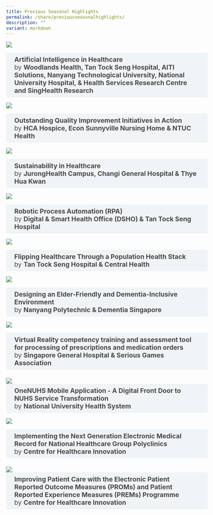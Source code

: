 ```yaml
---
title: Previous Seasonal Highlights
permalink: /share/previousseasonalhighlights/
description: ""
variant: markdown
---
```

![](/images/CHILD_posts__7_.png)

<style>
.button {
  background-color: white;
  cursor: pointer;
  padding: 5px;
  width: 100%;
  border: none;
  text-align: left;
  outline: none;
  font-size: 20px;
  transition: 0.4s;
}

.panel {
  padding: 0 18px;
  display: none;
  background-color: white;
  overflow: hidden;
}


.active,
.button:hover {
  background-color: white;
}

input {
  display: none;
}

label {
  position: relative;
  display: block;
  padding: 8px 22px;
  margin: 0 0 5px 0;
  cursor: pointer;
  background: #484848;
  border-radius: 3px;
  width: 100%;
  color: #484848;
  transition: height 0.4s;
  font-size: 1.25em;
}

label:hover {
  background: #BD2D37;
  color: #FFF;
}

.accordion-content {
  padding: 10px 0px 30px 30px;
  margin: 0 0 1px 0;
  border-radius: 3px;
	font-size: 1.25em;
	line-height: 2.2rem;
}

input + label::before {
  content: url("/images/chevron-down.svg");
  font-weight: 400;
  font-size: 1.25em;
  line-height: 1.1rem;
  padding: 0;
  position: absolute;
  right: 0.5rem;
  top: 50%;
  transform: translateY(-50%);
  transition: transform 0.4s ease-in-out;
}

input:checked + label::before {
  content: url("/images/chevron-up.svg");
  transform: translateY(-50%) rotateZ(180deg);
}

input + label + .accordion-content {
  display: none;
}

input:checked + label + .accordion-content {
  display: block;
}

th, td {
  border-style: hidden;
}
</style>

<div class="container">

<div>
	<input type="checkbox" id="title1"><label for="title1">	<b>Artificial Intelligence in Healthcare</b> <br>by <b> Woodlands Health, Tan Tock Seng Hospital, AITI Solutions, Nanyang Technological University, National University Hospital, &amp; Health Services Research Centre and SingHealth Research</b>    </label>
	<div class="accordion-content">
	<div class="para">

In conjunction with AI Appreciation Day 2024, CHILD is proud to highlight three exemplary projects this month that showcase the transformative power of AI in healthcare.&nbsp;&nbsp;
<p></p> 
These projects, drawn from public healthcare clusters across Singapore, not only exemplify the versatility and impact of AI in healthcare but also demonstrate how AI-driven innovation can enhance patient outcomes, streamline workflows, and empower healthcare professionals to focus on delivering exceptional care:
<p></p> 

1. Through the use of explainable AI models, this inter-disciplinary team from <a rel="noopene" target="blank" href="https://for.sg/child-chi-sg-child-collection-wh-ttsh-aitis-ntu-shbc2023-584">Woodlands Health (WH), Tan Tock Seng Hospital (TTSH), AITI Solutions and Nanyang Technological University (NTU)</a> developed an application for cost-effective and efficient analysis of wound images from an Asian cohort to support clinical decisions with 83% accuracy and 60% explainability. [Silver Awardee of Best Poster Award (Clinical Research) at Singapore Health &amp; Biomedical Congress 2023]
<p></p> 
		
2. Committed to reducing redundant CT studies which incur unnecessary cost, manpower, and radiation to the patient, <a rel="noopene" target="blank" href="https://for.sg/child-chi-sg-child-collection-nuh-nhip2024-400">National University Hospital</a> developed a code-based solution using the Endeavor AI (EAI) platform, effectively translating to reduction in effort and time by 90%. [Winner of National Healthcare Innovation &amp; Productivity (NHIP) 2024 – Best Practice (Automation, IT and Robotics category)]
<p></p> 
		
3.  By developing an efficient AI-based triage framework, this project by <a rel="noopene" target="blank" href="https://for.sg/child-chi-sg-child-collection-shrc-shr-shmc2023-896">Health Services Research Centre and SingHealth Research</a> enabled health workers in low resource settings to triage patients more effectively for head and neck cancers with more than 80% accuracy. [Merit Prize Awardee (Operations category) at Singapore Healthcare Management (SHM) Congress 2023]		
<p></p> 
		
<em> The stories above represent a snapshot of the endless possibilities and immense potential of AI in enhancing the delivery of care in healthcare. Discover more inspiring projects like these in the CHILD Collection today! </em>	
		
<p></p>
</div>
	</div>
	</div>
	</div>

![](/images/CHILD_posts__5_.png)

<style>
.button {
  background-color: white;
  cursor: pointer;
  padding: 5px;
  width: 100%;
  border: none;
  text-align: left;
  outline: none;
  font-size: 20px;
  transition: 0.4s;
}

.panel {
  padding: 0 18px;
  display: none;
  background-color: white;
  overflow: hidden;
}


.active,
.button:hover {
  background-color: white;
}

input {
  display: none;
}

label {
  position: relative;
  display: block;
  padding: 8px 22px;
  margin: 0 0 5px 0;
  cursor: pointer;
  background: #484848;
  border-radius: 3px;
  width: 100%;
  color: #484848;
  transition: height 0.4s;
  font-size: 1.25em;
}

label:hover {
  background: #BD2D37;
  color: #FFF;
}

.accordion-content {
  padding: 10px 0px 30px 30px;
  margin: 0 0 1px 0;
  border-radius: 3px;
	font-size: 1.25em;
	line-height: 2.2rem;
}

input + label::before {
  content: url("/images/chevron-down.svg");
  font-weight: 400;
  font-size: 1.25em;
  line-height: 1.1rem;
  padding: 0;
  position: absolute;
  right: 0.5rem;
  top: 50%;
  transform: translateY(-50%);
  transition: transform 0.4s ease-in-out;
}

input:checked + label::before {
  content: url("/images/chevron-up.svg");
  transform: translateY(-50%) rotateZ(180deg);
}

input + label + .accordion-content {
  display: none;
}

input:checked + label + .accordion-content {
  display: block;
}

th, td {
  border-style: hidden;
}
</style>

<div class="container">

<div>
	<input type="checkbox" id="title2"><label for="title2">	<b>Outstanding Quality Improvement Initiatives in Action</b> <br>by <b> HCA Hospice, Econ Sunnyville Nursing Home &amp; NTUC Health </b>    </label>
	<div class="accordion-content">
	<div class="para">
		
This month, let’s take a peek inside Singapore’s leading Community Care organisations that have demonstrated exemplary service and commitment in delivery quality care to our residents. With a focus on enhancing patient experience, quality of care and clinical productivity, we are proud to unveil our Top 3 Picks from the <a rel="noopene" target="blank" href="https://www.aic.sg/partners/community-care-excellence-awards/"> Agency for Integrated Care (AIC) Community Care Excellence Awards 2023 </a> list:
<p></p> 

1. Equipped with offerings not typically associated with day care centres, such as hairdressing, therapeutic horticulture and a movie theatre, <a rel="noopene" target="blank" href="https://for.sg/child-chi-sg-child-collection-hca-ccea2023-22">Oasis@Outram</a> from HCA Hospice is redefining what it means to live meaningfully through a patient-centric and family-focused model of progressive care. 
[Clinical Experience Improvement Gold Awardee at the Community Care Excellence Awards (CCEA) 2023 by the Agency for Integrated Care (AIC)]
<p></p> 
		
2. Committed to reducing falls among elderly residents, <a rel="noopene" target="blank" href="https://for.sg/child-chi-sg-child-collection-esnh-ccea2023-25"> Econ Sunnyville Nursing Home (Yio Chu Kang)</a> implemented staff training, falls care bundle and work processes review in 2022, drastically reducing fall rates by 62% and ensuring quality care is delivered to its residents. 
[Clinical Quality Improvement Gold Awardee at the Community Care Excellence Awards (CCEA) 2023 by the Agency for Integrated Care (AIC)]
<p></p> 
		
3. By consolidating defect reporting channels and developing analytics dashboards, this project by <a rel="noopene" target="blank" href="https://for.sg/child-chi-sg-child-collection-ntuch-ccea2023-29"> NTUC Health</a> transformed from a reactive working method of managing defects in its nursing home operations, to a proactive maintenance workflow, effectively reducing defects reporting downtime and enabling time savings. 
[Productivity Improvement Gold Awardee at the Community Care Excellence Awards (CCEA) 2023 by the Agency for Integrated Care (AIC)]
<p></p> 
		
<em> The stories above offer a glimpse into the relentless progress and steadfast dedication to exceptional community care. Discover more inspiring projects like these in the CHILD Collection today! </em>		
		
<p></p>
</div>
	</div>
	</div>
	</div>


![](/images/CHILD_posts__2_.png)

<style>
.button {
  background-color: white;
  cursor: pointer;
  padding: 5px;
  width: 100%;
  border: none;
  text-align: left;
  outline: none;
  font-size: 20px;
  transition: 0.4s;
}

.panel {
  padding: 0 18px;
  display: none;
  background-color: white;
  overflow: hidden;
}


.active,
.button:hover {
  background-color: white;
}

input {
  display: none;
}

label {
  position: relative;
  display: block;
  padding: 8px 22px;
  margin: 0 0 5px 0;
  cursor: pointer;
  background: #484848;
  border-radius: 3px;
  width: 100%;
  color: #484848;
  transition: height 0.4s;
  font-size: 1.25em;
}

label:hover {
  background: #BD2D37;
  color: #FFF;
}

.accordion-content {
  padding: 10px 0px 30px 30px;
  margin: 0 0 1px 0;
  border-radius: 3px;
	font-size: 1.25em;
	line-height: 2.2rem;
}

input + label::before {
  content: url("/images/chevron-down.svg");
  font-weight: 400;
  font-size: 1.25em;
  line-height: 1.1rem;
  padding: 0;
  position: absolute;
  right: 0.5rem;
  top: 50%;
  transform: translateY(-50%);
  transition: transform 0.4s ease-in-out;
}

input:checked + label::before {
  content: url("/images/chevron-up.svg");
  transform: translateY(-50%) rotateZ(180deg);
}

input + label + .accordion-content {
  display: none;
}

input:checked + label + .accordion-content {
  display: block;
}

th, td {
  border-style: hidden;
}
</style>

<div class="container">

<div>
	<input type="checkbox" id="title3"><label for="title3">	<b>Sustainability in Healthcare</b> <br>by <b> JurongHealth Campus, Changi General Hospital &amp; Thye Hua Kwan </b>    </label>
	<div class="accordion-content">
	<div class="para">
CHILD is thrilled to highlight three outstanding projects that demonstrate ongoing efforts towards environmental sustainability in healthcare. These initiatives are focused on reducing environmental footprints and show how sustainability is becoming an integral part of healthcare operations:
<p></p> 
		
1. Since 2020, <a rel="noopene" target="blank" href="https://for.sg/chi-sg-knowledge-hub-ntfgh-nhip2022-270">JurongHealth Campus (JHC)</a> has rolled out a campus-wide initiative to optimise water and energy efficiency, as well as reduce greenhouse gas emissions. This initiative focuses on transforming JHC’s facilities to be more sustainable and resilient, while actively promoting environmental stewardship.
[Winner of the 2022 National HIP Best Practice Medal Awardee – Automation, IT &amp; Robotics Innovation]
<p></p> 
		
2. By reinventing food waste, repurposing plastics and reducing single-use disposables, <a rel="noopene" target="blank" href="https://for.sg/child-chi-sg-child-collection-cgh-shmc2023-877">CGH Food Services</a> showcases how the healthcare sector can contribute to environmental sustainability while continuing to deliver high-quality nutrition for patients.
[1st Prize Awardee (Environmental Sustainability category) of the Singapore Healthcare Management (SHM) Congress 2023]
<p></p> 
		
3. Through the process of re-creating sustainable last-mile solutions via resource optimisation, this project by <a rel="noopene" target="blank" href="https://for.sg/child-chi-sg-child-collection-thkmc-ccea2022-20">Thye Hua Kwan Moral Charities Ltd: THK Elderly &amp; Home Care Services</a> not only achieved higher productivity, but also reduced mileage and carbon emissions.
[Productivity Improvement Gold Awardee at the Community Care Excellence Awards (CCEA) 2022 by the Agency for Integrated Care (AIC)]
<p></p> 
		
<em>The stories above represent &nbsp;a snapshot of the incredible strides being made in integrating environmental sustainability into healthcare. Explore similar inspiring projects on the CHILD Collection now! </em>
		
		
<p></p>
</div>
	</div>
	</div>
	</div>

![](/images/RPA.png)
<style>
.button {
  background-color: white;
  cursor: pointer;
  padding: 5px;
  width: 100%;
  border: none;
  text-align: left;
  outline: none;
  font-size: 20px;
  transition: 0.4s;
}

.panel {
  padding: 0 18px;
  display: none;
  background-color: white;
  overflow: hidden;
}


.active,
.button:hover {
  background-color: white;
}

input {
  display: none;
}

label {
  position: relative;
  display: block;
  padding: 8px 22px;
  margin: 0 0 5px 0;
  cursor: pointer;
  background: #F0F4F6;
  border-radius: 3px;
  width: 100%;
  color: #484848;
  transition: height 0.4s;
  font-size: 1.25em;
}

label:hover {
  background: #BD2D37;
  color: #FFF;
}

.accordion-content {
  padding: 10px 0px 30px 30px;
  margin: 0 0 1px 0;
  border-radius: 3px;
	font-size: 1.25em;
	line-height: 2.2rem;
}

input + label::before {
  content: url("/images/chevron-down.svg");
  font-weight: 400;
  font-size: 1.25em;
  line-height: 1.1rem;
  padding: 0;
  position: absolute;
  right: 0.5rem;
  top: 50%;
  transform: translateY(-50%);
  transition: transform 0.4s ease-in-out;
}

input:checked + label::before {
  content: url("/images/chevron-up.svg");
  transform: translateY(-50%) rotateZ(180deg);
}

input + label + .accordion-content {
  display: none;
}

input:checked + label + .accordion-content {
  display: block;
}

th, td {
  border-style: hidden;
}
</style>

<div class="container">

<div>
	<input type="checkbox" id="title4"><label for="title4">	<b>Robotic Process Automation (RPA)</b> <br>by <b> Digital &amp; Smart Health Office (DSHO) &amp; Tan Tock Seng Hospital </b>   </label>
	<div class="accordion-content">
	<div class="para">
CHILD is proud to showcase three case studies as our "Pick of the Month", each a testament to the transformative power of RPA in distinct healthcare settings.
		
<p></p> 
Facilitated by CHI's Digital &amp; Smart Health Office (DSHO), these projects in Tan Tock Seng Hospital (TTSH) present the future where automation is strategically driving excellence across diverse healthcare domains: 
<p></p> 
		
1. <a rel="noopene" target="blank" href="https://child.chi.sg/files/2023%20Dec%20to%202024%20Feb/C_559_TTSH_DSHO__Transforming_the_Process_of_Form_Creation_to_Data_Entry.pdf">TTSH's Pharmacy Drug Management team</a> witness a surge in productivity and precision, minimising errors and near misses; all whilst reducing Full-Time-Equivalent (FTE) for better resource allocation and achieving cost-effectiveness. 
<p></p> 
2. The <a rel="noopene" target="blank" href="https://child.chi.sg/files/2023%20Dec%20to%202024%20Feb/C_558_TTSH_DSHO_Transforming_Billing_Process_with_RPA.pdf">Outpatient Pharmacy unit</a> rides the RPA wave, emerging with heightened accuracy and efficiency as well as increased staff satisfaction as they are now able to redirect time towards meaningful patient interactions.
<p></p> 
3. Over at the <a rel="noopene" target="blank" href="https://child.chi.sg/files/2023%20Dec%20to%202024%20Feb/No_poster_560_TTSH_DSHO__Automating_Health__RPA_Takes_Charge_of_Flu_Vaccination_Reminders.pdf">Operations, Workplace Health and Safety unit</a>, RPA improves workflow efficiencies, liberating staff from manual and repetitive tasks to focus on elevating patient care.
 <p></p> 
<em>These projects not only exemplify the versatility of RPA but also underlines its overarching impact on healthcare - reducing mundane tasks, preventing errors, and most importantly, empowering healthcare professionals to channel their energy towards enriching patient care experience.</em>

<p></p>
</div>
	</div>
	</div>
	</div>
	
![](/images/Pop_Health_Stack_.png)
<style>
.button {
  background-color: white;
  cursor: pointer;
  padding: 5px;
  width: 100%;
  border: none;
  text-align: left;
  outline: none;
  font-size: 20px;
  transition: 0.4s;
}

.panel {
  padding: 0 18px;
  display: none;
  background-color: white;
  overflow: hidden;
}


.active,
.button:hover {
  background-color: white;
}

input {
  display: none;
}

label {
  position: relative;
  display: block;
  padding: 8px 22px;
  margin: 0 0 5px 0;
  cursor: pointer;
  background: #F0F4F6;
  border-radius: 3px;
  width: 100%;
  color: #484848;
  transition: height 0.4s;
  font-size: 1.25em;
}

label:hover {
  background: #BD2D37;
  color: #FFF;
}

.accordion-content {
  padding: 10px 0px 30px 30px;
  margin: 0 0 1px 0;
  border-radius: 3px;
	font-size: 1.25em;
	line-height: 2.2rem;
}

input + label::before {
  content: url("/images/chevron-down.svg");
  font-weight: 400;
  font-size: 1.25em;
  line-height: 1.1rem;
  padding: 0;
  position: absolute;
  right: 0.5rem;
  top: 50%;
  transform: translateY(-50%);
  transition: transform 0.4s ease-in-out;
}

input:checked + label::before {
  content: url("/images/chevron-up.svg");
  transform: translateY(-50%) rotateZ(180deg);
}

input + label + .accordion-content {
  display: none;
}

input:checked + label + .accordion-content {
  display: block;
}

th, td {
  border-style: hidden;
}
</style>

<div class="container">

<div>
	<input type="checkbox" id="title5"><label for="title5">	<b>Flipping Healthcare Through a Population Health Stack</b> <br>by <b>Tan Tock Seng Hospital &amp; Central Health</b>   </label>
	<div class="accordion-content">
	<div class="para">
With a keen focus on&nbsp;Population Health Management, explore innovative strategies poised to redefine patient outcomes, operational efficiency and overall healthcare delivery.
		
<p></p> 
From leveraging advanced data analytics to fostering collaborative care models, this article offers a compelling vision of a healthcare landscape on the brink of a paradigm shift - pivoting from a health system designed for the young and health, to a health system that supports ageing-in-place while delivering optimal value to our residents.

<p></p>
Click&nbsp;<a rel="noopene" target="blank" href="https://child.chi.sg/files/2023%20Dec%20to%202024%20Feb/C_544_NHG_GIC_Flipping_Healthcare_Through_a_Population_health_Stack.pdf">HERE</a> for more on&nbsp;NHG’s Triple Strategy Towards Triple Aim; and the&nbsp;Five Models of Care to form Population Health Stack&nbsp;as we usher in a new era of holistic and patient-centric wellness. 
		
<p></p>
Packed with practical tips, checklist &amp; insightful pictorial suggestions, this guidebook is your essential tool for crafting spaces that tailored to the unique needs of the elderly, especially those facing dementia. Going beyond the basics, this guide embraces Singapore's cultural nuances while providing universal principles of inclusivity. 

<p></p>
</div>
	</div>
	</div>
	</div>
	
![](/images/nypelderly%20&amp;%20dementia.png)
<style>
.button {
  background-color: white;
  cursor: pointer;
  padding: 5px;
  width: 100%;
  border: none;
  text-align: left;
  outline: none;
  font-size: 20px;
  transition: 0.4s;
}

.panel {
  padding: 0 18px;
  display: none;
  background-color: white;
  overflow: hidden;
}


.active,
.button:hover {
  background-color: white;
}

input {
  display: none;
}

label {
  position: relative;
  display: block;
  padding: 8px 22px;
  margin: 0 0 5px 0;
  cursor: pointer;
  background: #F0F4F6;
  border-radius: 3px;
  width: 100%;
  color: #484848;
  transition: height 0.4s;
  font-size: 1.25em;
}

label:hover {
  background: #BD2D37;
  color: #FFF;
}

.accordion-content {
  padding: 10px 0px 30px 30px;
  margin: 0 0 1px 0;
  border-radius: 3px;
	font-size: 1.25em;
	line-height: 2.2rem;
}

input + label::before {
  content: url("/images/chevron-down.svg");
  font-weight: 400;
  font-size: 1.25em;
  line-height: 1.1rem;
  padding: 0;
  position: absolute;
  right: 0.5rem;
  top: 50%;
  transform: translateY(-50%);
  transition: transform 0.4s ease-in-out;
}

input:checked + label::before {
  content: url("/images/chevron-up.svg");
  transform: translateY(-50%) rotateZ(180deg);
}

input + label + .accordion-content {
  display: none;
}

input:checked + label + .accordion-content {
  display: block;
}

th, td {
  border-style: hidden;
}
</style>

<div class="container">

<div>
	<input type="checkbox" id="title6"><label for="title6">	<b>Designing an Elder-Friendly and Dementia-Inclusive Environment</b> <br>by <b>Nanyang Polytechnic &amp; Dementia Singapore</b>   </label>
	<div class="accordion-content">
	<div class="para">
Dive into the world of inclusive design with <a rel="noopene" target="blank" href="https://child.chi.sg/files/Sep%202023%20to%20Nov%202023/c%2025_nyp_guidebook_elderly-%20and%20dementia-inclusive%20environment.pdf">this Guidebook: Elderly-Friendly and Dementia-Inclusive Environment</a>, presented by Dementia Singapore (formerly ADA) in collaboration with Nanyang Polytechnic!  
		
<p></p>
Packed with practical tips, checklist &amp; insightful pictorial suggestions, this guidebook is your essential tool for crafting spaces that tailored to the unique needs of the elderly, especially those facing dementia. Going beyond the basics, this guide embraces Singapore's cultural nuances while providing universal principles of inclusivity. 

<p></p>
<em>
This guidebook was also published on Research Gate, AIC &amp; Dementia Singapore websites.</em>
	
<p></p>

</div>
	</div>
	</div>
	</div>
	
![](/images/virtual%20reality.jpg)
<style>
.button {
  background-color: white;
  cursor: pointer;
  padding: 5px;
  width: 100%;
  border: none;
  text-align: left;
  outline: none;
  font-size: 20px;
  transition: 0.4s;
}

.panel {
  padding: 0 18px;
  display: none;
  background-color: white;
  overflow: hidden;
}


.active,
.button:hover {
  background-color: white;
}

input {
  display: none;
}

label {
  position: relative;
  display: block;
  padding: 8px 22px;
  margin: 0 0 5px 0;
  cursor: pointer;
  background: #F0F4F6;
  border-radius: 3px;
  width: 100%;
  color: #484848;
  transition: height 0.4s;
  font-size: 1.25em;
}

label:hover {
  background: #BD2D37;
  color: #FFF;
}

.accordion-content {
  padding: 10px 0px 30px 30px;
  margin: 0 0 1px 0;
  border-radius: 3px;
	font-size: 1.25em;
	line-height: 2.2rem;
}

input + label::before {
  content: url("/images/chevron-down.svg");
  font-weight: 400;
  font-size: 1.25em;
  line-height: 1.1rem;
  padding: 0;
  position: absolute;
  right: 0.5rem;
  top: 50%;
  transform: translateY(-50%);
  transition: transform 0.4s ease-in-out;
}

input:checked + label::before {
  content: url("/images/chevron-up.svg");
  transform: translateY(-50%) rotateZ(180deg);
}

input + label + .accordion-content {
  display: none;
}

input:checked + label + .accordion-content {
  display: block;
}

th, td {
  border-style: hidden;
}
</style>

<div class="container">

<div>
	<input type="checkbox" id="title7"><label for="title7">	<b>Virtual Reality competency training and assessment tool for processing of prescriptions and medication orders</b> <br>by <b>Singapore General Hospital &amp; Serious Games Association</b>   </label>
	<div class="accordion-content">
	<div class="para">
Where can learning meet fun? Pharmacy staff and trainees at the Singapore General Hospital can now undergo a high-fidelity VR Pharmacy Dispensing simulation training programme! Jointly developed and implemented by the Department of Pharmacy of Singapore General Hospital &amp; Serious Games Association, Project VRx&nbsp;allows users to be trained to process the prescriptions and medication orders safely and accurately.
		
		
		
<br> <a rel="noopene noreferrer" target="_blank" href="https://child.chi.sg/files/449_SGH,%20SGA_SAHC%202021_VR%20competency%20training%20and%20assessment%20tool-combine.pdf">This project</a> was conferred the Merit Award (Poster Presentation) Innovation &amp; Digital Strategies category at this year’s Singapore Allied Health Conference (SAHC).
<p></p>
<em></em>
</div>	
	</div>
<br><img src="/images/screenshot%202023-06-25%20104125.png"><br>
<input type="checkbox" id="title8"><label for="title8"><b>OneNUHS Mobile Application - A Digital Front Door to NUHS Service Transformation</b><br>by <b>National University Health System</b></label>
	<div class="accordion-content">
	<div class="para">Recognised as one of the top four most popular healthcare and fitness app in Singapore (source: Similarweb), we present to you&nbsp;the making of the OneNUHS mobile app&nbsp;- a Digital Front Door to a slew of services aim at transforming and improving both patient and provider’s experience.

<br> Hear from the team who&nbsp;brought to you the&nbsp;**first public healthcare cluster teleconsultation service via a mobile app**; and how they exceeded the delivery of&nbsp;two Minimum Viable Product (MVP) in 12 months here on <a rel="noopene noreferrer" target="_blank" href="https://child.chi.sg/files/circulars/C220_NUHS_IHiS%20Health%20Tech%202021_One%20NUHS%20mobile%20application.pdf">CHILD's Collection</a>.<p></p> 
<em>[This article was first published in HealthTech Connect by IHiS.]</em>

</div>
	</div>
	</div>
	</div>

![](/images/ngemr_photo.png)
<style>
.button {
  background-color: white;
  cursor: pointer;
  padding: 5px;
  width: 100%;
  border: none;
  text-align: left;
  outline: none;
  font-size: 20px;
  transition: 0.4s;
}

.panel {
  padding: 0 18px;
  display: none;
  background-color: white;
  overflow: hidden;
}


.active,
.button:hover {
  background-color: white;
}

input {
  display: none;
}

label {
  position: relative;
  display: block;
  padding: 8px 22px;
  margin: 0 0 5px 0;
  cursor: pointer;
  background: #F0F4F6;
  border-radius: 3px;
  width: 100%;
  color: #484848;
  transition: height 0.4s;
  font-size: 1.25em;
}

label:hover {
  background: #BD2D37;
  color: #FFF;
}

.accordion-content {
  padding: 10px 0px 30px 30px;
  margin: 0 0 1px 0;
  border-radius: 3px;
	font-size: 1.25em;
	line-height: 2.2rem;
}

input + label::before {
  content: url("/images/chevron-down.svg");
  font-weight: 400;
  font-size: 1.25em;
  line-height: 1.1rem;
  padding: 0;
  position: absolute;
  right: 0.5rem;
  top: 50%;
  transform: translateY(-50%);
  transition: transform 0.4s ease-in-out;
}

input:checked + label::before {
  content: url("/images/chevron-up.svg");
  transform: translateY(-50%) rotateZ(180deg);
}

input + label + .accordion-content {
  display: none;
}

input:checked + label + .accordion-content {
  display: block;
}

th, td {
  border-style: hidden;
}
</style>

<div class="container">

<div>
	<input type="checkbox" id="title9"><label for="title9">	<b>Implementing the Next Generation Electronic Medical Record for  
National Healthcare Group Polyclinics</b> <br>by <b>Centre for Healthcare Innovation</b>   </label>
	<div class="accordion-content">
	<div class="para">
"NGEMR records the entire patient journey from the point of admission to discharge, taking in both medical and administrative data. This allows for a seamless patient experience, increased collaboration between healthcare professionals, and stronger patient empowerment and participation."
		
<br> CHILD is proud to feature the story of the National Healthcare Group Polyclinics' NGEMR journey. Let's take a deeper dive to learn from the team who has embarked on this nation-wide Change Management initiative on
<a rel="noopene noreferrer" target="_blank" href="https://child.chi.sg/files/%5BC%5D%20418_NHGP%20_IHiS%20Health%20Tech%202021_Implementing%20the%20Next%20Generation%20EMR%20for%20NHGP.pdf">CHILD's Collection</a>.<p></p>
<em>
	[This article was first published in HealthTech Connect by IHiS.]</em>
</div>
	</div>
<br><img src="/images/proms%20n%20prems.jpg"><br>
	<input type="checkbox" id="title10"><label for="title10"><b>Improving Patient Care with the Electronic Patient Reported Outcome Measures (PROMs) and&nbsp;Patient Reported&nbsp;Experience Measures (PREMs) Programme</b><br>by <b>Centre for Healthcare Innovation</b></label>
	<div class="accordion-content">
	<div class="para">As healthcare institutions globally place greater emphasis on delivering patient-centred care, IHiS has partnered with The Clinician in rolling out ZEDOC, a digital health platform that enables healthcare providers across&nbsp;Singapore public healthcare to digitally capture PROMs and PREMs.

<br> With this electronic solution being the first in Singapore public healthcare, catch up on how ZEDOC is being used in the Singapore General Hospital, KK Women's and Children's Hospital, Sengkang General Hospital as well as future use cases from Khoo Teck Puat Hospital, the National University Health System and the Ministry of Health (Singapore) on <a rel="noopene noreferrer" target="_blank" href="https://child.chi.sg/files/%5BC%5D%20662_SingHealth_IHiS%20Health%20Tech%202021_Improving%20Patient%20Care%20with%20the%20Electronic%20PROM%20N%20PREM.pdf">CHILD's Collection</a>.<p></p> 
<em>[This article was first published in HealthTech Connect by IHiS.]</em>

</div>
	</div>
		</div>
		</div>